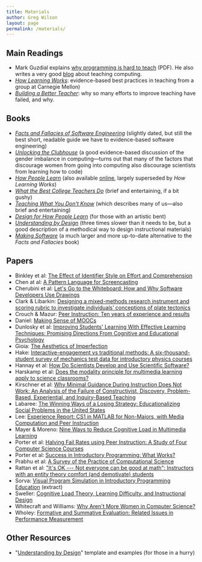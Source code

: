 ```yaml
---
title: Materials
author: Greg Wilson
layout: page
permalink: /materials/
---
```

## Main Readings

*   Mark Guzdial explains [why programming is hard to teach][1] (PDF). He also writes a very good [blog][2] about teaching computing.
*   [*How Learning Works*][3]: evidence-based best practices in teaching from a group at Carnegie Mellon)
*   [*Building a Better Teacher*][4]: why so many efforts to improve teaching have failed, and why.

## Books

*   [*Facts and Fallacies of Software Engineering*][5] (slightly dated, but still the best short, readable guide we have to evidence-based software engineering)
*   [*Unlocking the Clubhouse*][6] (a good evidence-based discussion of the gender imbalance in computing—turns out that many of the factors that discourage women from going into computing also discourage scientists from learning how to code)
*   [*How People Learn*][7] (also available [online][8], largely superseded by *How Learning Works*)
*   [*What the Best College Teachers Do*][9] (brief and entertaining, if a bit gushy)
*   [*Teaching What You Don't Know*][10] (which describes many of us—also brief and entertaining)
*   [*Design for How People Learn*][11] (for those with an artistic bent)
*   [*Understanding by Design*][12] (three times slower than it needs to be, but a good description of a methodical way to design instructional materials)
*   *[Making Software][13]* (a much larger and more up-to-date alternative to the *Facts and Fallacies* book)

## Papers

*   Binkley et al: [The Effect of Identifier Style on Effort and Comprehension][14]
*   Chen at al: [A Pattern Language for Screencasting][15]
*   Cherubini et al: [Let's Go to the Whiteboard: How and Why Software Developers Use Drawings][16]
*   Clark & Libarkin: [Designing a mixed-methods research instrument and scoring rubric to investigate individuals’ conceptions of plate tectonics][17]
*   Crouch & Mazur: [Peer Instruction: Ten years of experience and results][18]
*   Daniel: [Making Sense of MOOCs][19]
*   Dunlosky et al: [Improving Students' Learning With Effective Learning Techniques: Promising Directions From Cognitive and Educational Psychology][20]
*   Gioia: [The Aesthetics of Imperfection][21]
*   Hake: [Interactive-engagement vs traditional methods: A six-thousand-student survey of mechanics test data for introductory physics courses][22]
*   Hannay et al: [How Do Scientists Develop and Use Scientific Software?][23]
*   Harskamp et al: [Does the modality principle for multimedia learning apply to science classrooms?][24]
*   Kirschner et al: [Why Minimal Guidance During Instruction Does Not Work: An Analysis of the Failure of Constructivist, Discovery, Problem-Based, Experiential, and Inquiry-Based Teaching][25]
*   Labaree: [The Winning Ways of a Losing Strategy: Educationalizing Social Problems in the United States][26]
*   Lee: [Experience Report: CS1 in MATLAB for Non-Majors, with Media Computation and Peer Instruction][27]
*   Mayer & Moreno: [Nine Ways to Reduce Cognitive Load in Multimedia Learning][28]
*   Porter et al: [Halving Fail Rates using Peer Instruction: A Study of Four Computer Science Courses][29]
*   Porter et al: [Success in Introductory Programming: What Works?][30]
*   Prabhu et al: [A Survey of the Practice of Computational Science][31]
*   Rattan et al: ["It's OK --- Not everyone can be good at math": Instructors with an entity theory comfort (and demotivate) students][32]
*   Sorva: [Visual Program Simulation in Introductory Programming Education][33] (extract)
*   Sweller: [Cognitive Load Theory, Learning Difficulty, and Instructional Design][34]
*   Whitecraft and Williams: [Why Aren't More Women in Computer Science?][35]
*   Wholey: [Formative and Summative Evaluation: Related Issues in Performance Measurement][36]

## Other Resources

*   "[Understanding by Design][37]" template and examples (for those in a hurry)

 [1]: http://files.software-carpentry.org/training-course/2012/08/guzdial.pdf
 [2]: http://computinged.wordpress.com/
 [3]: http://www.amazon.com/How-Learning-Works-Research-Based-Jossey-Bass/dp/0470484101/
 [4]: http://www.amazon.com/Building-Better-Teacher-Teaching-Everyone/dp/0393081591/
 [5]: http://www.amazon.com/Facts-Fallacies-Software-Engineering-Robert/dp/0321117425/
 [6]: http://www.amazon.com/Unlocking-Clubhouse-Women-Computing-ebook/dp/B002QXMEWG/
 [7]: http://www.amazon.com/How-People-Learn-Experience-Expanded/dp/0309070368/
 [8]: http://www.nap.edu/openbook.php?isbn=0309070368
 [9]: http://www.amazon.com/What-Best-College-Teachers-Do/dp/0674013255
 [10]: http://www.amazon.com/Teaching-What-You-Dont-Know/dp/0674066170
 [11]: http://www.amazon.com/Design-People-Learn-Voices-Matter/dp/0321768434/
 [12]: http://www.amazon.com/Understanding-Design-Expanded-Grant-Wiggins/dp/0131950843
 [13]: http://www.amazon.com/Making-Software-Really-Works-Believe/dp/0596808321/
 [14]: http://files.software-carpentry.org/training-course/2012/08/binkley-identifier-style-effort-comprehension-2012.pdf
 [15]: http://files.software-carpentry.org/training-course/2012/08/chen-pattern-language-screencasting-2009.pdf
 [16]: http://files.software-carpentry.org/training-course/2012/08/cherubini-venolia-whiteboard-2007.pdf
 [17]: http://files.software-carpentry.org/training-course/2012/08/clark-libarkin-2011.pdf
 [18]: http://files.software-carpentry.org/training-course/2012/08/crouch-mazur-peer-instruction-ten-years-2001.pdf
 [19]: http://files.software-carpentry.org/training-course/2012/08/daniel-moocs-2012.pdf
 [20]: http://files.software-carpentry.org/training-course/2012/08/dunlosky-learning-techniques-2013.pdf
 [21]: http://files.software-carpentry.org/training-course/2014/03/The-Aesthetics-of-Imperfection.pdf
 [22]: http://files.software-carpentry.org/training-course/2013/08/ajpv3i.pdf
 [23]: http://files.software-carpentry.org/training-course/2012/08/hannay-survey-2009.pdf
 [24]: http://files.software-carpentry.org/training-course/2012/08/harskamp-mayer-modality.pdf
 [25]: http://files.software-carpentry.org/training-course/2012/08/kirschner-minimal-guidance-fails-2006.pdf
 [26]: http://files.software-carpentry.org/training-course/2012/08/labaree-educationalization-2008.pdf
 [27]: http://files.software-carpentry.org/training-course/2012/08/lee-matlab-cs1-2013.pdf
 [28]: http://files.software-carpentry.org/training-course/2012/08/mayer-reduce-cognitive-load.pdf
 [29]: http://files.software-carpentry.org/training-course/2012/08/porter-halving-fail-peer-instruction-2013.pdf
 [30]: http://files.software-carpentry.org/training-course/2013/08/p34-porter.pdf
 [31]: http://files.software-carpentry.org/training-course/2012/08/prabhu-survey-2011.pdf
 [32]: http://files.software-carpentry.org/training-course/2012/08/rattan-entity-theory-2011.pdf
 [33]: http://files.software-carpentry.org/training-course/2012/08/sorva-thesis-1.pdf
 [34]: http://files.software-carpentry.org/training-course/2012/08/sweller-cognitive-load-theory.pdf
 [35]: http://files.software-carpentry.org/training-course/2013/08/whitecraft-williams.pdf
 [36]: http://files.software-carpentry.org/training-course/2012/08/wholey-1996.pdf
 [37]: http://files.software-carpentry.org/training-course/2012/08/UbDQuikvue1005.pdf
